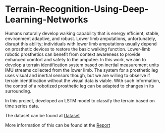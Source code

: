 # Terrain-Recognition-Using-Deep-Learning-Networks
Humans naturally develop walking capability that is energy efficient, stable, environment adaptive, and robust. Lower limb amputations, unfortunately, disrupt this ability; individuals with lower limb amputations usually depend on prosthetic devices to restore the basic walking function. Lower-limb robotic prosthetics can benefit from context awareness to provide enhanced comfort and safety to the amputee. In this work, we aim to develop a terrain identification system based on inertial measurement units IMU streams collected from the lower limb. The system for a prosthetic leg uses visual and inertial sensors though, but we are willing to observe if terrain identification without the visual data is viable. With such information, the control of a robotized prosthetic leg can be adapted to changes in its surrounding.

In this project, developed an LSTM model to classify the terrain based on time series data.

The dataset can be found at [Dataset](https://github.com/pranavsv16/Terrain-Recognition-Using-Deep-Learning-Networks/blob/main/ECE542_sp2022_Project_TerrainRecognition-20220605T012231Z-001.zip])

More information of this can be found at the [Report](https://github.com/pranavsv16/Terrain-Recognition-Using-Deep-Learning-Networks/blob/main/Final_Project_Report.pdf)

